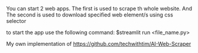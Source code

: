 You can start 2 web apps.
The first is used to scrape th whole website.
And The second is used to download specified web element/s using css selector

to start the app use the following command:
$streamlit run <file_name.py>

My own implementation of https://github.com/techwithtim/AI-Web-Scraper

